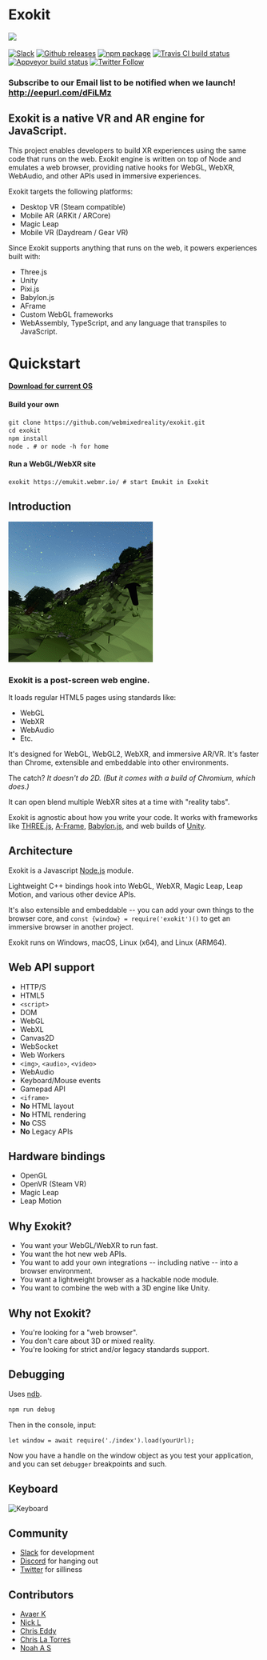 # Exokit

<img src="https://github.com/webmixedreality/exokit/blob/master/icon.png" width=100/>

[![Slack](https://exoslack.now.sh/badge.svg)](https://communityinviter.com/apps/exokit/exokit)
[![Github releases](https://img.shields.io/github/downloads/webmixedreality/exokit/total.svg)](https://github.com/webmixedreality/exokit/releases )
[![npm package](https://img.shields.io/npm/v/exokit.svg)](https://www.npmjs.com/package/exokit)
[![Travis CI build status](https://travis-ci.org/modulesio/exokit-windows.svg?branch=master)](https://travis-ci.org/modulesio/exokit-windows)
[![Appveyor build status](https://ci.appveyor.com/api/projects/status/32r7s2skrgm9ubva?svg=true)](https://ci.appveyor.com/project/modulesio/exokit-windows)
[![Twitter Follow](https://img.shields.io/twitter/follow/webmixedreality.svg?style=social)](https://twitter.com/webmixedreality)

### Subscribe to our Email list to be notified when we launch! http://eepurl.com/dFiLMz

## Exokit is a native VR and AR engine for JavaScript.

This project enables developers to build XR experiences using the same code that runs on the web. Exokit engine is written on top of Node and emulates a web browser, providing native hooks for WebGL, WebXR, WebAudio, and other APIs used in immersive experiences.

Exokit targets the following platforms:
* Desktop VR (Steam compatible)
* Mobile AR (ARKit / ARCore)
* Magic Leap
* Mobile VR (Daydream / Gear VR)

Since Exokit supports anything that runs on the web, it powers experiences built with:
* Three.js
* Unity
* Pixi.js
* Babylon.js
* AFrame
* Custom WebGL frameworks
* WebAssembly, TypeScript, and any language that transpiles to JavaScript.


# Quickstart

#### [Download for current OS](https://get.webmr.io)

#### Build your own

```
git clone https://github.com/webmixedreality/exokit.git
cd exokit
npm install
node . # or node -h for home
```

#### Run a WebGL/WebXR site

```
exokit https://emukit.webmr.io/ # start Emukit in Exokit
```

## Introduction

<img src="assets/screenshots.gif" alt="Screenshots"/>

### Exokit is a post-screen web engine.

It loads regular HTML5 pages using standards like:
- WebGL
- WebXR
- WebAudio
- Etc.

It's designed for WebGL, WebGL2, WebXR, and immersive AR/VR. It's faster than Chrome, extensible and embeddable into other environments.

The catch? _It doesn't do 2D. (But it comes with a build of Chromium, which does.)_

It can open blend multiple WebXR sites at a time with "reality tabs".

Exokit is agnostic about how you write your code. It works with frameworks like [THREE.js](https://github.com/mrdoob/three.js/), [A-Frame](https://aframe.io/), [Babylon.js](https://github.com/BabylonJS/Babylon.js), and web builds of [Unity](https://unity3d.com).

## Architecture

Exokit is a Javascript [Node.js](https://nodejs.org) module.

Lightweight C++ bindings hook into WebGL, WebXR, Magic Leap, Leap Motion, and various other device APIs.

It's also extensible and embeddable -- you can add your own things to the browser core, and `const {window} = require('exokit')()` to get an immersive browser in another project.

Exokit runs on Windows, macOS, Linux (x64), and Linux (ARM64).

## Web API support

- HTTP/S
- HTML5
- `<script>`
- DOM
- WebGL
- WebXL
- Canvas2D
- WebSocket
- Web Workers
- `<img>`, `<audio>`, `<video>`
- WebAudio
- Keyboard/Mouse events
- Gamepad API
- `<iframe>`
- **No** HTML layout
- **No** HTML rendering
- **No** CSS
- **No** Legacy APIs

## Hardware bindings

- OpenGL
- OpenVR (Steam VR)
- Magic Leap
- Leap Motion

## Why Exokit?

- You want your WebGL/WebXR to run fast.
- You want the hot new web APIs.
- You want to add your own integrations -- including native -- into a browser environment.
- You want a lightweight browser as a hackable node module.
- You want to combine the web with a 3D engine like Unity.

## Why not Exokit?

- You're looking for a "web browser".
- You don't care about 3D or mixed reality.
- You're looking for strict and/or legacy standards support.

## Debugging

Uses [ndb](https://github.com/GoogleChromeLabs/ndb).

```js
npm run debug
```

Then in the console, input:

```
let window = await require('./index').load(yourUrl);
```

Now you have a handle on the window object as you test your application, and
you can set `debugger` breakpoints and such.

## Keyboard

![Keyboard](https://raw.githubusercontent.com/webmixedreality/exokit/master/assets/keyboard.png)

## Community

- [Slack](https://communityinviter.com/apps/exokit/exokit) for development
- [Discord](https://discord.gg/Apk6cZN) for hanging out
- [Twitter](https://twitter.com/webmixedreality) for silliness

## Contributors

- [Avaer K](//github.com/modulesio)
- [Nick L](//github.com/Fierent)
- [Chris Eddy](//github.com/ChrisEddy)
- [Chris La Torres](https://github.com/chrislatorres)
- [Noah A S](//github.com/NoahSchiffman)
